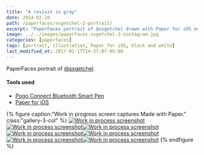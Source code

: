 ```yaml
---
title: "A revisit in gray"
date: 2014-02-10
path: /paperfaces/ssgetchel-2-portrait/
excerpt: "PaperFaces portrait of @ssgetchel drawn with Paper for iOS on an iPad."
image: ../../images/paperfaces-ssgetchel-2-instagram.jpg
categories: [paperfaces]
tags: [portrait, illustration, Paper for iOS, black and white]
last_modified_at: 2017-01-17T14:57:07-05:00
---
```


PaperFaces portrait of [@ssgetchel](https://twitter.com/ssgetchel).

#### Tools used

- [Pogo Connect Bluetooth Smart Pen](https://www.amazon.com/gp/product/B009K448L4/ref=as_li_ss_tl?ie=UTF8&camp=1789&creative=390957&creativeASIN=B009K448L4&linkCode=as2&tag=mademist-20)
- [Paper for iOS](https://paper.bywetransfer.com/)

{% figure caption:"Work in progress screen captures Made with Paper." class:"gallery-3-col" %}
[![Work in process screenshot](../../images/paperfaces-ssgetchel-2-process-1-600.jpg)](../../images/paperfaces-ssgetchel-2-process-1-lg.jpg)
[![Work in process screenshot](../../images/paperfaces-ssgetchel-2-process-2-600.jpg)](../../images/paperfaces-ssgetchel-2-process-2-lg.jpg)[![Work in process screenshot](../../images/paperfaces-ssgetchel-2-process-3-600.jpg)](../../images/paperfaces-ssgetchel-2-process-3-lg.jpg)[![Work in process screenshot](../../images/paperfaces-ssgetchel-2-process-4-600.jpg)](../../images/paperfaces-ssgetchel-2-process-4-lg.jpg)[![Work in process screenshot](../../images/paperfaces-ssgetchel-2-process-5-600.jpg)](../../images/paperfaces-ssgetchel-2-process-5-lg.jpg)[![Work in process screenshot](../../images/paperfaces-ssgetchel-2-process-6-600.jpg)](../../images/paperfaces-ssgetchel-2-process-6-lg.jpg)[![Work in process screenshot](../../images/paperfaces-ssgetchel-2-process-7-600.jpg)](../../images/paperfaces-ssgetchel-2-process-7-lg.jpg)
{% endfigure %}
